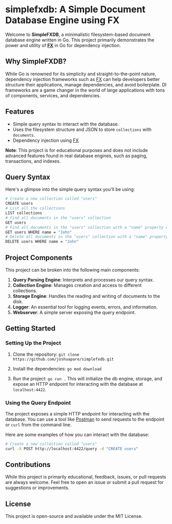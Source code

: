 # simplefxdb: A Simple Document Database Engine using FX

Welcome to **SimpleFXDB**, a minimalistic filesystem-based document database engine written in Go. This project primarily demonstrates the power and utility of [**FX**](https://github.com/uber-go/fx) in Go for dependency injection.

## Why SimpleFXDB?

While Go is renowned for its simplicity and straight-to-the-point nature, dependency injection frameworks such as [FX](https://github.com/uber-go/fx) can help developers better structure their applications, manage dependencies, and avoid boilerplate. DI frameworks are a game changer in the world of large applications with tons of components, services, and dependencies.

## Features

- Simple query syntax to interact with the database.
- Uses the filesystem structure and JSON to store `collections` with `documents`.
- Dependency injection using [FX](https://github.com/uber-go/fx)

**Note**: This project is for educational purposes and does not include advanced features found in real database engines, such as paging, transactions, and indexes.

## Query Syntax

Here's a glimpse into the simple query syntax you'll be using:

```bash
# Create a new collection called "users"
CREATE users
# List all the collections
LIST collections
# Find all documents in the "users" collection
GET users
# Find all documents in the "users" collection with a "name" property equal to "John"
GET users WHERE name = "John"
# Delete all documents in the "users" collection with a "name" property equal to "John"
DELETE users WHERE name = "John"
```

## Project Components

This project can be broken into the following main components:

1. **Query Parsing Engine**: Interprets and processes our query syntax.
2. **Collection Engine**: Manages creation and access to different collections.
3. **Storage Engine**: Handles the reading and writing of documents to the disk.
4. **Logger**: An essential tool for logging events, errors, and information.
5. **Webserver**: A simple server exposing the query endpoint.

## Getting Started

### Setting Up the Project

1. Clone the repository: `git clone https://github.com/joshuapare/simplefxdb.git`

2. Install the dependencies: `go mod download`

3. Run the project: `go run .`
This will initialize the db engine, storage, and expose an HTTP endpoint for interacting with the database at `localhost:4422`.

### Using the Query Endpoint

The project exposes a simple HTTP endpoint for interacting with the database. You can use a tool like [Postman](https://www.postman.com/) to send requests to the endpoint or `curl` from the command line.

Here are some examples of how you can interact with the database:

```bash
# Create a new collection called "users"
curl -X POST http://localhost:4422/query -d "CREATE users"
```

## Contributions

While this project is primarily educational, feedback, issues, or pull requests are always welcome. Feel free to open an issue or submit a pull request for suggestions or improvements.

## License

This project is open-source and available under the MIT License.

